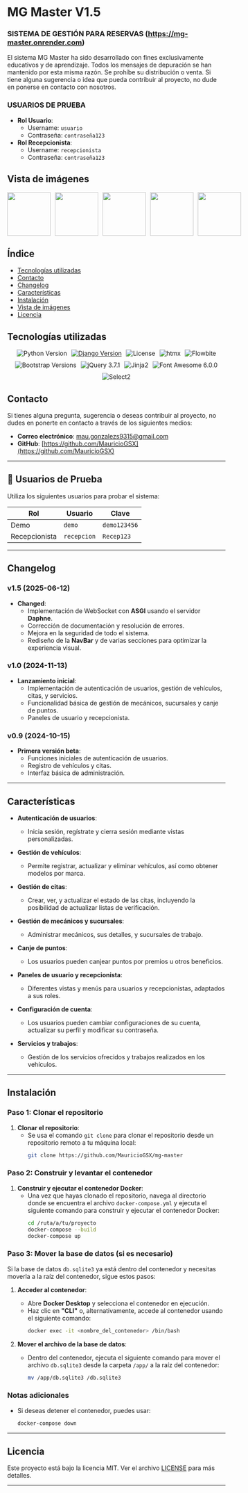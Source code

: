 # MG Master V1.5

### SISTEMA DE GESTIÓN PARA RESERVAS (https://mg-master.onrender.com)
El sistema MG Master ha sido desarrollado con fines exclusivamente educativos y de aprendizaje. Todos los mensajes de depuración se han mantenido por esta misma razón. Se prohíbe su distribución o venta. Si tiene alguna sugerencia o idea que pueda contribuir al proyecto, no dude en ponerse en contacto con nosotros.

### USUARIOS DE PRUEBA
- **Rol Usuario**:
  - Username: `usuario`
  - Contraseña: `contraseña123`
- **Rol Recepcionista**:
  - Username: `recepcionista`
  - Contraseña: `contraseña123`

## **Vista de imágenes**

<div style="display: flex; gap: 10px;">
  <a href="https://i.ibb.co/5Mcd03V/5.png" target="_blank"><img src="https://i.ibb.co/5Mcd03V/5.png" width="100" height="100"></a>
  <a href="https://i.ibb.co/PjtjMcN/4.png" target="_blank"><img src="https://i.ibb.co/PjtjMcN/4.png" width="100" height="100"></a>
  <a href="https://i.ibb.co/PNMXrrx/3.png" target="_blank"><img src="https://i.ibb.co/PNMXrrx/3.png" width="100" height="100"></a>
  <a href="https://i.ibb.co/gjnZT1c/2.png" target="_blank"><img src="https://i.ibb.co/gjnZT1c/2.png" width="100" height="100"></a>
  <a href="https://i.ibb.co/Zz8YT2T/1.png" target="_blank"><img src="https://i.ibb.co/Zz8YT2T/1.png" width="100" height="100"></a>
</div>

## Índice

- [Tecnologías utilizadas](#tecnologías-utilizadas)
- [Contacto](#contacto)
- [Changelog](#changelog)
- [Características](#características)
- [Instalación](#instalación)
- [Vista de imágenes](#vista-de-imágenes)
- [Licencia](#licencia)


## **Tecnologías utilizadas**
<div align="center" style="display: flex; flex-wrap: wrap; gap: 10px; justify-content: center;">
  <img alt="Python Version" src="https://img.shields.io/pypi/pyversions/bing-rewards?style=flat-square&label=Python&logo=python&logoColor=yellow">
  <a href="https://pypi.org/project/bing-rewards/"><img alt="Django Version" src="https://img.shields.io/badge/Django-4.2.16-0A73B7?style=flat-square&logo=django&logoColor=white" ></a>
  <img alt="License" src="https://img.shields.io/pypi/l/bing-rewards?style=flat-square&label=License&color=blueviolet">
  <img alt="htmx" src="https://img.shields.io/badge/htmx-1.9.12-brightgreen?style=flat-square" >
  <img alt="Flowbite" src="https://img.shields.io/badge/Flowbite-2.3.0-blue?style=flat-square" >
<img alt="Bootstrap Versions" src="https://img.shields.io/badge/Bootstrap-4.5.2%20|%205.0-lightblue?style=flat-square">
  <img alt="jQuery 3.7.1" src="https://img.shields.io/badge/jQuery-3.7.1-lightgrey?style=flat-square" >
  <img alt="Jinja2" src="https://img.shields.io/badge/Jinja2-3.0.0-darkorange?style=flat-square" >
  <img alt="Font Awesome 6.0.0" src="https://img.shields.io/badge/Font%20Awesome-6.0.0-purple?style=flat-square">
  <img alt="Select2" src="https://img.shields.io/badge/Select2-4.0.6-lightgreen?style=flat-square">
</div>

## **Contacto**

Si tienes alguna pregunta, sugerencia o deseas contribuir al proyecto, no dudes en ponerte en contacto a través de los siguientes medios:

- **Correo electrónico**: [mau.gonzalezs9315@gmail.com](mailto:mau.gonzalezs9315@gmail.com)
- **GitHub**: [https://github.com/MauricioGSX](https://github.com/MauricioGSX)


---

## 👥 Usuarios de Prueba

Utiliza los siguientes usuarios para probar el sistema:

| Rol            | Usuario    | Clave         |
|----------------|------------|---------------|
| Demo           | `demo`     | `demo123456`  |
| Recepcionista  | `recepcion`| `Recep123`    |

---

## **Changelog**

### v1.5 (2025-06-12)
- **Changed**: 
  - Implementación de WebSocket con **ASGI** usando el servidor **Daphne**.  
  - Corrección de documentación y resolución de errores.  
  - Mejora en la seguridad de todo el sistema.  
  - Rediseño de la **NavBar** y de varias secciones para optimizar la experiencia visual.


### v1.0 (2024-11-13)
- **Lanzamiento inicial**: 
  - Implementación de autenticación de usuarios, gestión de vehículos, citas, y servicios.
  - Funcionalidad básica de gestión de mecánicos, sucursales y canje de puntos.
  - Paneles de usuario y recepcionista.

### v0.9 (2024-10-15)
- **Primera versión beta**:
  - Funciones iniciales de autenticación de usuarios.
  - Registro de vehículos y citas.
  - Interfaz básica de administración.

---
## **Características**

- **Autenticación de usuarios**: 
  - Inicia sesión, regístrate y cierra sesión mediante vistas personalizadas.

- **Gestión de vehículos**: 
  - Permite registrar, actualizar y eliminar vehículos, así como obtener modelos por marca.

- **Gestión de citas**: 
  - Crear, ver, y actualizar el estado de las citas, incluyendo la posibilidad de actualizar listas de verificación.

- **Gestión de mecánicos y sucursales**: 
  - Administrar mecánicos, sus detalles, y sucursales de trabajo.

- **Canje de puntos**: 
  - Los usuarios pueden canjear puntos por premios u otros beneficios.

- **Paneles de usuario y recepcionista**: 
  - Diferentes vistas y menús para usuarios y recepcionistas, adaptados a sus roles.

- **Configuración de cuenta**: 
  - Los usuarios pueden cambiar configuraciones de su cuenta, actualizar su perfil y modificar su contraseña.

- **Servicios y trabajos**: 
  - Gestión de los servicios ofrecidos y trabajos realizados en los vehículos.

---

## **Instalación**

### Paso 1: Clonar el repositorio

1. **Clonar el repositorio**:
   - Se usa el comando `git clone` para clonar el repositorio desde un repositorio remoto a tu máquina local:
     ```bash
     git clone https://github.com/MauricioGSX/mg-master
     ```

### Paso 2: Construir y levantar el contenedor

1. **Construir y ejecutar el contenedor Docker**:
   - Una vez que hayas clonado el repositorio, navega al directorio donde se encuentra el archivo `docker-compose.yml` y ejecuta el siguiente comando para construir y ejecutar el contenedor Docker:
     ```bash
     cd /ruta/a/tu/proyecto
     docker-compose --build
     docker-compose up
     ```

### Paso 3: Mover la base de datos (si es necesario)

Si la base de datos `db.sqlite3` ya está dentro del contenedor y necesitas moverla a la raíz del contenedor, sigue estos pasos:

1. **Acceder al contenedor**:
   - Abre **Docker Desktop** y selecciona el contenedor en ejecución.
   - Haz clic en **"CLI"** o, alternativamente, accede al contenedor usando el siguiente comando:
     ```bash
     docker exec -it <nombre_del_contenedor> /bin/bash
     ```

2. **Mover el archivo de la base de datos**:
   - Dentro del contenedor, ejecuta el siguiente comando para mover el archivo `db.sqlite3` desde la carpeta `/app/` a la raíz del contenedor:
     ```bash
     mv /app/db.sqlite3 /db.sqlite3
     ```

### Notas adicionales

- Si deseas detener el contenedor, puedes usar:
  ```bash
  docker-compose down

---

## **Licencia**

Este proyecto está bajo la licencia MIT. Ver el archivo [LICENSE](LICENSE) para más detalles.

---
